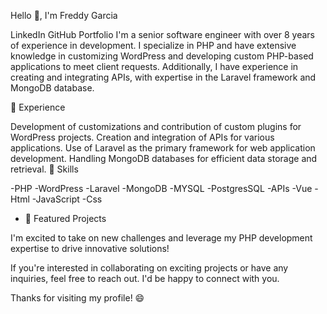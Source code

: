 Hello 👋, I'm Freddy Garcia 

LinkedIn
GitHub
Portfolio
I'm a senior software engineer with over 8 years of experience in development. I specialize in PHP and have extensive knowledge in customizing WordPress and developing custom PHP-based applications to meet client requests. Additionally, I have experience in creating and integrating APIs, with expertise in the Laravel framework and MongoDB database.

💼 Experience

Development of customizations and contribution of custom plugins for WordPress projects.
Creation and integration of APIs for various applications.
Use of Laravel as the primary framework for web application development.
Handling MongoDB databases for efficient data storage and retrieval.
🚀 Skills

-PHP
-WordPress
-Laravel
-MongoDB
-MYSQL
-PostgresSQL
-APIs
-Vue
-Html
-JavaScript
-Css

- 🔭 Featured Projects

I'm excited to take on new challenges and leverage my PHP development expertise to drive innovative solutions!

If you're interested in collaborating on exciting projects or have any inquiries, feel free to reach out. I'd be happy to connect with you.

Thanks for visiting my profile! 😄
